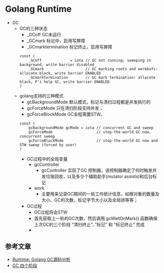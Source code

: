 # Golang Runtime
- GC
  - GC的三种状态
    - _GCoff GC未运行
    - _GCmark 标记中，启用写屏障
    - _GCmarktermination 标记终止，启用写屏障
    ```
    const (
        _GCoff             = iota // GC not running; sweeping in background, write barrier disabled
        _GCmark                   // GC marking roots and workbufs: allocate black, write barrier ENABLED
        _GCmarktermination        // GC mark termination: allocate black, P's help GC, write barrier ENABLED
    )
    ```
  - golang支持的三种模式
    - gcBackgroundMode 默认模式，标记与清扫过程都是并发执行的
    - gcForceMode 只在清扫阶段支持并发；
    - gcForceBlockMode GC全程需要STW。
    ```
    const (
        gcBackgroundMode gcMode = iota // concurrent GC and sweep
        gcForceMode                    // stop-the-world GC now, concurrent sweep
        gcForceBlockMode               // stop-the-world GC now and STW sweep (forced by user)
    )
    ```
    - GC过程中的全局变量
      - gcController
        - gcController 实现了GC 控制器，该控制器确定了何时触发并发垃圾回收，以及多少个辅助助手(mutator assists)和后台标记
      - work
        - 主要用来记录GC期间的一些工作统计信息，如根对象的数量及大小、GC的次数，标记字节大小以及全局锁等等；
    - GC过程
      - GC过程将会STW
      - 首先获取上一轮的GC次数，然后调用 gcWaitOnMark() 函数确保上次GC的三个阶段 “清扫终止”、”标记” 和 “标记终止“ 完成
      - 



## 参考文章
- [Runtime: Golang GC源码分析](https://blog.haohtml.com/archives/26358)
- [GC 四个阶段](https://blog.haohtml.com/archives/25372)